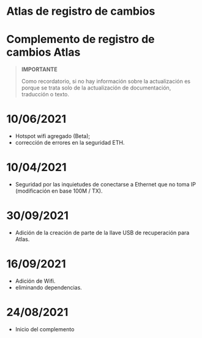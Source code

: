 # Atlas de registro de cambios

# Complemento de registro de cambios Atlas

>**IMPORTANTE**
>
>Como recordatorio, si no hay información sobre la actualización es porque se trata solo de la actualización de documentación, traducción o texto.

# 10/06/2021

- Hotspot wifi agregado (Beta);
- corrección de errores en la seguridad ETH.

# 10/04/2021

- Seguridad por las inquietudes de conectarse a Ethernet que no toma IP (modificación en base 100M / TX).

# 30/09/2021

- Adición de la creación de parte de la llave USB de recuperación para Atlas.

# 16/09/2021

- Adición de Wifi.
- eliminando dependencias.

# 24/08/2021

- Inicio del complemento
